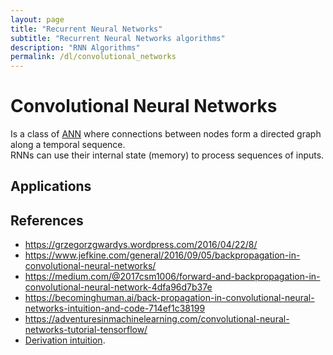 ```yaml
---
layout: page
title: "Recurrent Neural Networks"
subtitle: "Recurrent Neural Networks algorithms"
description: "RNN Algorithms"
permalink: /dl/convolutional_networks
---
```


# Convolutional Neural Networks

Is a class of [ANN](/ml/neural_networks) where connections between nodes form a directed graph along a temporal sequence.  
RNNs can use their internal state (memory) to process sequences of inputs.


## Applications


## References

* https://grzegorzgwardys.wordpress.com/2016/04/22/8/
* https://www.jefkine.com/general/2016/09/05/backpropagation-in-convolutional-neural-networks/
* https://medium.com/@2017csm1006/forward-and-backpropagation-in-convolutional-neural-network-4dfa96d7b37e
* https://becominghuman.ai/back-propagation-in-convolutional-neural-networks-intuition-and-code-714ef1c38199
* https://adventuresinmachinelearning.com/convolutional-neural-networks-tutorial-tensorflow/
* [Derivation intuition](https://pdfs.semanticscholar.org/5d79/11c93ddcb34cac088d99bd0cae9124e5dcd1.pdf).
